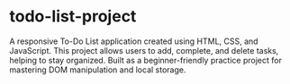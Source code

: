 # todo-list-project
A responsive To-Do List application created using HTML, CSS, and JavaScript. This project allows users to add, complete, and delete tasks, helping to stay organized. Built as a beginner-friendly practice project for mastering DOM manipulation and local storage.
